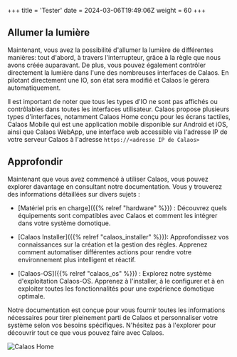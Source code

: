 +++
title = 'Tester'
date = 2024-03-06T19:49:06Z
weight = 60
+++

## Allumer la lumière

Maintenant, vous avez la possibilité d'allumer la lumière de différentes manières: tout d'abord, à travers l'interrupteur, grâce à la règle que nous avons créée auparavant. De plus, vous pouvez également contrôler directement la lumière dans l'une des nombreuses interfaces de Calaos. En pilotant directement une IO, son état sera modifié et Calaos le gérera automatiquement.

Il est important de noter que tous les types d'IO ne sont pas affichés ou contrôlables dans toutes les interfaces utilisateur. Calaos propose plusieurs types d'interfaces, notamment Calaos Home conçu pour les écrans tactiles, Calaos Mobile qui est une application mobile disponible sur Android et iOS, ainsi que Calaos WebApp, une interface web accessible via l'adresse IP de votre serveur Calaos à l'adresse `https://<adresse IP de Calaos>`

## Approfondir

Maintenant que vous avez commencé à utiliser Calaos, vous pouvez explorer davantage en consultant notre documentation. Vous y trouverez des informations détaillées sur divers sujets :

- [Matériel pris en charge]({{% relref "hardware" %}}) : Découvrez quels équipements sont compatibles avec Calaos et comment les intégrer dans votre système domotique.

- [Calaos Installer]({{% relref "calaos_installer" %}}): Approfondissez vos connaissances sur la création et la gestion des règles. Apprenez comment automatiser différentes actions pour rendre votre environnement plus intelligent et réactif.

- [Calaos-OS]({{% relref "calaos_os" %}}) : Explorez notre système d'exploitation Calaos-OS. Apprenez à l'installer, à le configurer et à en exploiter toutes les fonctionnalités pour une expérience domotique optimale.

Notre documentation est conçue pour vous fournir toutes les informations nécessaires pour tirer pleinement parti de Calaos et personnaliser votre système selon vos besoins spécifiques. N'hésitez pas à l'explorer pour découvrir tout ce que vous pouvez faire avec Calaos.

![Calaos Home](/en/getting_started/images/ban1.png)
